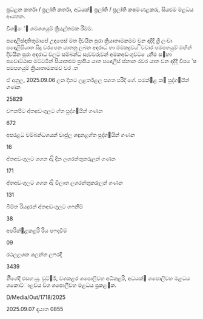 ප්‍රධළන කර්තෘ / ප්‍රලෘ්ති කර්තෘ, අධයක්඿ ප්‍රලෘ්ති / ප්‍රලෘ්ති කෂමණළකරු, සියළුම මළධය ආයතන.

විශ඾ේ඿ ශමශශයුම් ක්‍රියළ්තමක රීමම.

පඳොලිස්ඳතිතුමාපේ උඳපෙස් මත දිවයින පුරා ක්‍රියාතාමකමව වන ඳදිදි ශ්‍රී ලංවා පඳොලිසියාත සිදු වරපෙන යාතනු ලබන අඳරාධ හා මමකද්‍රවය ිවවාර පමපහයුම් මඟින් දිවයින පුරා අඳරාධ වලට සම්බන්ධ සැවවරුවන් අමකඅඩංගුවට ෙැනීම ස඲හා පවොට්ඨාස මට්ටමින් සියාතළුම ප්‍රාපීය යාත පඳොලිස් ස්නාන රවර යාත වන ඳදිදි විප ේෂ පමපහයුම් ක්‍රියාතාමකමව වර .ත

ඒ අනුල, 2025.09.06 ලන දිනට ලළර්තළල පශත පරිදි ශේ. පමක්඿ළ ක඼ පුද්ග඼යින් ගණන

25829

වෆකපිට අ්තඅඩංගුලට ග්ත පුද්ග඼යින් ගණන

672

අපරළධ වම්බන්ධශයන් වෘජුල ශඳුනළග්ත පුද්ග඼යින් ගණන

16

අ්තඅඩංගුලට ශගන ඇි දින ලශරන්තුකරුලන් ගණන

171

අ්තඅඩංගුලට ශගන ඇි විලෘත ලශරන්තුකරුලන් ගණන

131

බීම්ත රියදුරන් අ්තඅඩංගුලට ගෆනීම්

38

අපරික්඿ළකළරි රිය පෆදවීම්

09

රථලළශන ශලන්ත ලෆරදි

3439

නීිශේදී එසහ.යූ. වුට්඼ර්, වශකළර ශපොලිවහ අධිකළරි, අධයක්඿ ශපොලිවහ මළධය ශකොට්ාළවය වශ ශපොලිවහ මළධය ප්‍රකළ඾ක.

D/Media/Out/1718/2025

2025.09.07 ඳැයාත 0855